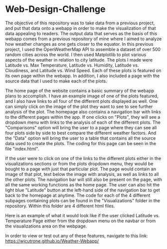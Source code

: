 # Web-Design-Challenge

The objective of this repository was to take data from a previous project, and put that data onto a webapp in order to make the visualization of that data appealing to readers. The output data that serves as the basis of this webapp comes from a previous repository of mine where I aimed to analyze how weather changes as one gets closer to the equator. In this previous project, I used the OpenWeatherMap API to assemble a dataset of over 500 random cities across the world. I then used Matplotlib to plot various aspects of the weather in relation to city latitude. The plots I made were Latitude vs. Max Temperature, Latitude vs. Humidity, Latitude vs. Cloudiness, and Latitude vs. Wind Speed. Each of these plots is featured on its own page within the webapp. In addition, I also included a page with the source data that I used to make each of the plots.

The home page of the website contains a basic summary of the webapp plans to accomplish. I have an example image of one of the plots featured, and I also have links to all four of the different plots displayed as well. One can simply click on the image of the plot they want to see to see further analysis of the plot. The homepage also contains a navigation bar with links to the different pages within the app. If one clicks on "Plots", they will see a dropdown menu with links to the analysis of each of the different plots. The "Comparisons" option will bring the user to a page where they can see all four plots side by side to best compare the different weather factors. And the "Data" option will bring the user to a table that contains all the source data used to create the plots. The coding for this page can be seen in the file "index.html".

If the user were to click on one of the links to the different plots either in the visualizations sections or from the plots dropdown menu, they would be bought to a page with just that particular plot. The page would contain an image of that plot, text below the image with analysis, as well as links to all the other plots. The navigation bar will still also be present on the page, with all the same working functions as the home page. The user can also hit the light blue "Latitude" button at the left-hand side of the navigation bar to get back to the homepage at anytime. The code for each of the 4 different subpages containing plots can be found in the "Visualizations" folder in the repository. Within this folder are 4 different html files.

Here is an example of what it would look like if the user clicked Latitude vs. Temperature Page either from the dropdown menu on the navbar or from the visualizations area on the webpage.

In order to view or test out any of these features, navigate to this link: https://wjcutrone.github.io/Weather-Webapp/